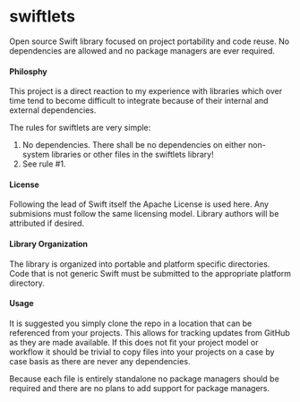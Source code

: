# swiftlets

Open source Swift library focused on project portability and code reuse. No dependencies are allowed and no package managers are ever required.

#### Philosphy

This project is a direct reaction to my experience with libraries which over time tend to become difficult to integrate because of their internal and external dependencies. 

The rules for swiftlets are very simple:

1. No dependencies. There shall be no dependencies on either non-system libraries or other files in the swiftlets library!
2. See rule #1.

#### License

Following the lead of Swift itself the Apache License is used here. Any submisions must follow the same licensing model. Library authors will be attributed if desired. 

#### Library Organization

The library is organized into portable and platform specific directories. Code that is not generic Swift must be submitted to the appropriate platform directory.

#### Usage

It is suggested you simply clone the repo in a location that can be referenced from your projects. This allows for tracking updates from GitHub as they are made available. If this does not fit your project model or workflow it should be trivial to copy files into your projects on a case by case basis as there are never any dependencies.

Because each file is entirely standalone no package managers should be required and there are no plans to add support for package managers. 

